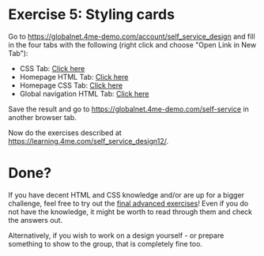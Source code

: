 # Exercise 5: Styling cards

Go to https://globalnet.4me-demo.com/account/self_service_design and fill in the four tabs with the following
(right click and choose "Open Link in New Tab"):

* CSS Tab: [Click here](assets/exercise-5/css.scss)
* Homepage HTML Tab: [Click here](assets/exercise-5/homepage-html.html)
* Homepage CSS Tab: [Click here](assets/exercise-5/homepage-css.scss)
* Global navigation HTML Tab: [Click here](assets/exercise-5/global-navigation-html.html)

Save the result and go to https://globalnet.4me-demo.com/self-service in another browser tab.

Now do the exercises described at https://learning.4me.com/self_service_design12/. 

# Done?

If you have decent HTML and CSS knowledge and/or are up for a bigger challenge, feel free to try out the [final advanced exercises](6-advanced-exercises.md)! Even if you do not have the knowledge, it might be worth to read through them and check the answers out.

Alternatively, if you wish to work on a design yourself - or prepare something to show to the group, that is completely fine too.

